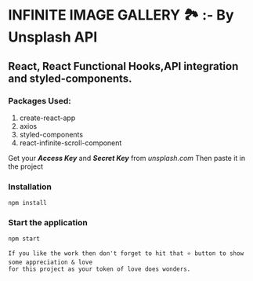# INFINITE IMAGE GALLERY 🏞 :- By Unsplash API

## React, React Functional Hooks,API integration and styled-components.

### Packages Used:

1. create-react-app
2. axios
3. styled-components
4. react-infinite-scroll-component

Get your **_Access Key_** and **_Secret Key_** from _unsplash.com_ Then paste it in the project

### Installation

```
npm install
```

### Start the application

```
npm start
```

```
If you like the work then don't forget to hit that ⭐ button to show some appreciation & love
for this project as your token of love does wonders.
```
